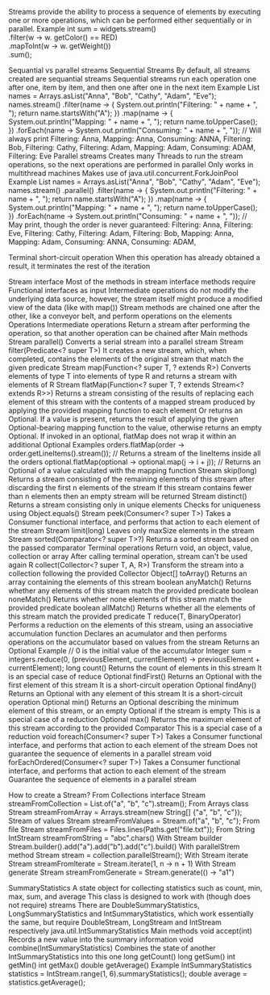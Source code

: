 Streams provide the ability to process a sequence of elements by executing one or more operations, 
  which can be performed either sequentially or in parallel. 
Example
    int sum = widgets.stream()                  
                .filter(w -> w. getColor() == RED)                  
                .mapToInt(w -> w. getWeight())                  
                .sum();

Sequantial vs parallel streams
  Sequential Streams
    By default, all streams created are sequantial streams
    Sequential streams run each operation one after one, item by item, and then one after one in the next item
    Example
      List<String> names = Arrays.asList("Anna", "Bob", "Cathy", "Adam", "Eve");
      names.stream()
            .filter(name -> {
                System.out.println("Filtering: " + name + ", ");
                return name.startsWith("A"); })
            .map(name -> {
                System.out.println("Mapping: " + name + ", ");
                return name.toUpperCase(); })
            .forEach(name -> System.out.println("Consuming: " + name + ", "));
      // Will always print Filtering: Anna, Mapping: Anna, Consuming: ANNA, Filtering: Bob, 
          Filtering: Cathy, Filtering: Adam, Mapping: Adam, Consuming: ADAM, Filtering: Eve
  Parallel streams
    Creates many Threads to run the stream operations, so the next operations are performed in parallel
    Only works in multithread machines
    Makes use of java.util.concurrent.ForkJoinPool
    Example
      List<String> names = Arrays.asList("Anna", "Bob", "Cathy", "Adam", "Eve");
      names.stream()
            .parallel()
            .filter(name -> {
                System.out.println("Filtering: " + name + ", ");
                return name.startsWith("A"); })
            .map(name -> {
                System.out.println("Mapping: " + name + ", ");
                return name.toUpperCase(); })
            .forEach(name -> System.out.println("Consuming: " + name + ", "));
      // May print, though the order is never guaranteed: Filtering: Anna, Filtering: Eve, Filtering: Cathy, 
        Filtering: Adam, Filtering: Bob, Mapping: Anna, Mapping: Adam, Consuming: ANNA, Consuming: ADAM, 

Terminal short-circuit operation
  When this operation has already obtained a result, it terminates the rest of the iteration  

Stream<T> interface
  Most of the methods in stream interface methods require Functional interfaces as input
  Intermediate operations do not modify the underlying data source,
    however, the stream itself might produce a modified view of the data (like with map())
  Stream methods are chained one after the other, like a conveyor belt, 
    and perform operations on the elements
  Operations
    Intermediate operations
      Return a stream after performing the operation, so that another operation can be chained after
      Main methods
        Stream<T> parallel()
          Converts a serial stream into a parallel stream
        Stream<T> filter(Predicate<? super T>)
          It creates a new stream, which, when completed, contains the elements of the original stream that match the given predicate
        Stream<R> map(Function<? super T, ? extends R>)
          Converts elements of type T into elements of type R and returns a stream with elements of R
        Stream<R> flatMap(Function<? super T, ? extends Stream<? extends R>>)
          Returns a stream consisting of the results of replacing each element of this stream 
            with the contents of a mapped stream produced by applying the provided mapping function to each element
          Or returns an Optional. If a value is present, returns the result of applying the given Optional-bearing mapping 
            function to the value, otherwise returns an empty Optional. 
            If invoked in an optional, flatMap does not wrap it within an additional Optional
          Examples
            orders.flatMap(order -> order.getLineItems().stream()); // Returns a stream of the lineItems inside all the orders
            optional.flatMap(optional -> optional.map(j -> i + j)); // Returns an Optional of a value calculated with the mapping function
        Stream<T> skip(long)
          Returns a stream consisting of the remaining elements of this stream after discarding the first n elements of the stream
          If this stream contains fewer than n elements then an empty stream will be returned
        Stream<T> distinct()
          Returns a stream consisting only in unique elements 
          Checks for uniqueness using Object.equals()
        Stream<T> peek(Consumer<? super T>)
          Takes a Consumer functional interface, and performs that action to each element of the stream
        Stream<T> limit(long)
          Leaves only maxSize elements in the stream
        Stream<T> sorted(Comparator<? super T>?)
          Returns a sorted stream based on the passed comparator
    Terminal operations
      Return void, an object, value, collection or array
      After calling terminal operation, stream can't be used again
        R collect(Collector<? super T, A, R>)
          Transform the stream into a collection following the provided Collector
        Object[] toArray()
          Returns an array containing the elements of this stream
        boolean anyMatch()
          Returns whether any elements of this stream match the provided predicate
        boolean noneMatch()
          Returns whether none elements of this stream match the provided predicate
        boolean allMatch()
          Returns whether all the elements of this stream match the provided predicate
        T reduce(T, BinaryOperator<T>)
          Performs a reduction on the elements of this stream, using an associative accumulation function
          Declares an acumulator and then performs operations on the accumulator based on values from the stream
          Returns an Optional
          Example 
            // 0 is the initial value of the accumulator
            Integer sum = integers.reduce(0, (previousElement, currentElement) -> previousElement + currentElement); 
        long count()
          Returns the count of elements in this stream
          It is an special case of reduce
        Optional<T> findFirst()
          Returns an Optional with the first element of this stream
          It is a short-circuit operation
        Optional<T> findAny()
          Returns an Optional with any element of this stream
          It is a short-circuit operation
        Optional<T> min() 
          Returns an Optional describing the minimum element of this stream, or an empty Optional if the stream is empty
          This is a special case of a reduction
        Optional<T> max()
          Returns the maximum element of this stream according to the provided Comparator
          This is a special case of a reduction
        void foreach(Consumer<? super T>)
          Takes a Consumer functional interface, and performs that action to each element of the stream
          Does not guarantee the sequence of elements in a parallel stream
        void forEachOrdered(Consumer<? super T>)
          Takes a Consumer functional interface, and performs that action to each element of the stream
          Guarantee the sequence of elements in a parallel stream

How to create a Stream?
  From Collections interface 
    Stream<String> streamFromCollection = List.of("a", "b", "c").stream();
  From Arrays class 
    Stream<String> streamFromArray = Arrays.stream(new String[] {"a", "b", "c"});
  Stream of values
    Stream<String> streamFromValues = Stream.of("a", "b", "c");
  From file
    Stream<String> streamFromFiles = Files.lines(Paths.get("file.txt"));
  From String
    IntStream streamFromString = "abc".chars()
  With Stream builder
    Stream.builder().add("a").add("b").add("c").build()
  With parallelStrem method
    Stream<String> stream = collection.parallelStream();
  With Stream iterate
    Stream<Integer> streamFromlterate = Stream.iterate(1, n -> n + 1)
  With Stream generate
    Stream<String> streamFromGenerate = Stream.generate(() -> "a1")

SummaryStatistics
  A state object for collecting statistics such as count, min, max, sum, and average
  This class is designed to work with (though does not require) streams
  There are DoubleSummaryStatistics, LongSummaryStatistics and IntSummaryStatistics, which work essentially the same,
    but require DoubleStream, LongStream and IntStream respectively
  java.util.IntSummaryStatistics
    Main methods
      void accept(int)
        Records a new value into the summary information
      void combine(IntSummaryStatistics)
        Combines the state of another IntSummaryStatistics into this one
      long getCount()
      long getSum()
      int getMin()
      int getMax()
      double getAverage()
    Example
      IntSummaryStatistics statistics = IntStream.range(1, 6).summaryStatistics();
      double average = statistics.getAverage();